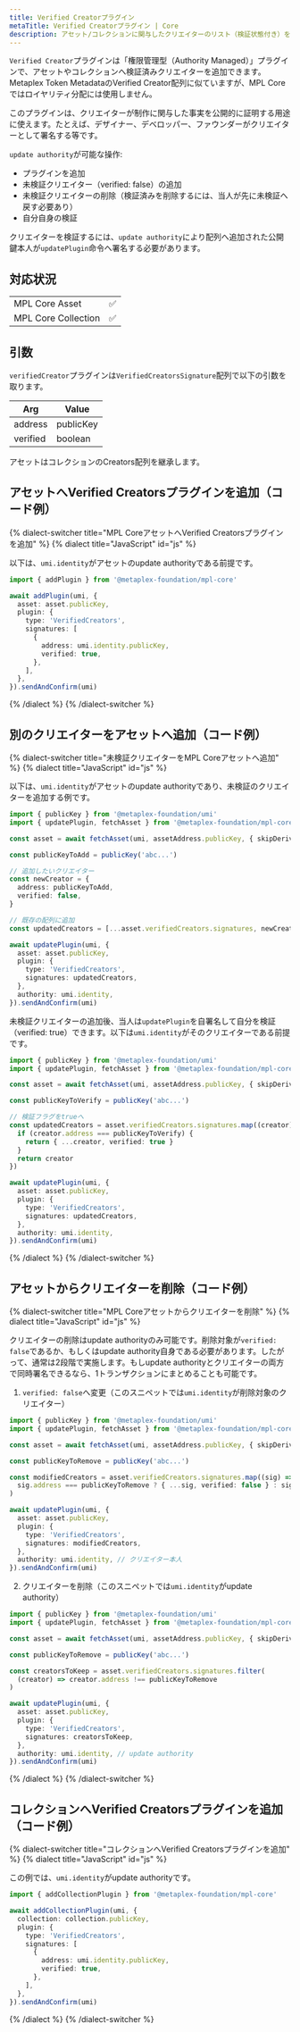 ```yaml
---
title: Verified Creatorプラグイン
metaTitle: Verified Creatorプラグイン | Core
description: アセット/コレクションに関与したクリエイターのリスト（検証状態付き）を保存するプラグイン。
---
```


`Verified Creator`プラグインは「権限管理型（Authority Managed）」プラグインで、アセットやコレクションへ検証済みクリエイターを追加できます。Metaplex Token MetadataのVerified Creator配列に似ていますが、MPL Coreではロイヤリティ分配には使用しません。

このプラグインは、クリエイターが制作に関与した事実を公開的に証明する用途に使えます。たとえば、デザイナー、デベロッパー、ファウンダーがクリエイターとして署名する等です。

`update authority`が可能な操作:
- プラグインを追加
- 未検証クリエイター（verified: false）の追加
- 未検証クリエイターの削除（検証済みを削除するには、当人が先に未検証へ戻す必要あり）
- 自分自身の検証

クリエイターを検証するには、`update authority`により配列へ追加された公開鍵本人が`updatePlugin`命令へ署名する必要があります。

## 対応状況

|                     |     |
| ------------------- | --- |
| MPL Core Asset      | ✅  |
| MPL Core Collection | ✅  |

## 引数

`verifiedCreator`プラグインは`VerifiedCreatorsSignature`配列で以下の引数を取ります。

| Arg     | Value     |
| ------- | --------- |
| address | publicKey |
| verified | boolean  |

アセットはコレクションのCreators配列を継承します。

## アセットへVerified Creatorsプラグインを追加（コード例）

{% dialect-switcher title="MPL CoreアセットへVerified Creatorsプラグインを追加" %}
{% dialect title="JavaScript" id="js" %}

以下は、`umi.identity`がアセットのupdate authorityである前提です。

```ts
import { addPlugin } from '@metaplex-foundation/mpl-core'

await addPlugin(umi, {
  asset: asset.publicKey,
  plugin: {
    type: 'VerifiedCreators',
    signatures: [
      {
        address: umi.identity.publicKey,
        verified: true,
      },
    ],
  },
}).sendAndConfirm(umi)
```

{% /dialect %}
{% /dialect-switcher %}

## 別のクリエイターをアセットへ追加（コード例）

{% dialect-switcher title="未検証クリエイターをMPL Coreアセットへ追加" %}
{% dialect title="JavaScript" id="js" %}

以下は、`umi.identity`がアセットのupdate authorityであり、未検証のクリエイターを追加する例です。

```ts
import { publicKey } from '@metaplex-foundation/umi'
import { updatePlugin, fetchAsset } from '@metaplex-foundation/mpl-core'

const asset = await fetchAsset(umi, assetAddress.publicKey, { skipDerivePlugins: false })

const publicKeyToAdd = publicKey('abc...')

// 追加したいクリエイター
const newCreator = {
  address: publicKeyToAdd,
  verified: false,
}

// 既存の配列に追加
const updatedCreators = [...asset.verifiedCreators.signatures, newCreator]

await updatePlugin(umi, {
  asset: asset.publicKey,
  plugin: {
    type: 'VerifiedCreators',
    signatures: updatedCreators,
  },
  authority: umi.identity,
}).sendAndConfirm(umi)
```

未検証クリエイターの追加後、当人は`updatePlugin`を自署名して自分を検証（verified: true）できます。以下は`umi.identity`がそのクリエイターである前提です。

```ts
import { publicKey } from '@metaplex-foundation/umi'
import { updatePlugin, fetchAsset } from '@metaplex-foundation/mpl-core'

const asset = await fetchAsset(umi, assetAddress.publicKey, { skipDerivePlugins: false })

const publicKeyToVerify = publicKey('abc...')

// 検証フラグをtrueへ
const updatedCreators = asset.verifiedCreators.signatures.map((creator) => {
  if (creator.address === publicKeyToVerify) {
    return { ...creator, verified: true }
  }
  return creator
})

await updatePlugin(umi, {
  asset: asset.publicKey,
  plugin: {
    type: 'VerifiedCreators',
    signatures: updatedCreators,
  },
  authority: umi.identity,
}).sendAndConfirm(umi)
```

{% /dialect %}
{% /dialect-switcher %}

## アセットからクリエイターを削除（コード例）

{% dialect-switcher title="MPL Coreアセットからクリエイターを削除" %}
{% dialect title="JavaScript" id="js" %}

クリエイターの削除はupdate authorityのみ可能です。削除対象が`verified: false`であるか、もしくはupdate authority自身である必要があります。したがって、通常は2段階で実施します。もしupdate authorityとクリエイターの両方で同時署名できるなら、1トランザクションにまとめることも可能です。

1. `verified: false`へ変更（このスニペットでは`umi.identity`が削除対象のクリエイター）

```ts
import { publicKey } from '@metaplex-foundation/umi'
import { updatePlugin, fetchAsset } from '@metaplex-foundation/mpl-core'

const asset = await fetchAsset(umi, assetAddress.publicKey, { skipDerivePlugins: false })

const publicKeyToRemove = publicKey('abc...')

const modifiedCreators = asset.verifiedCreators.signatures.map((sig) =>
  sig.address === publicKeyToRemove ? { ...sig, verified: false } : sig
)

await updatePlugin(umi, {
  asset: asset.publicKey,
  plugin: {
    type: 'VerifiedCreators',
    signatures: modifiedCreators,
  },
  authority: umi.identity, // クリエイター本人
}).sendAndConfirm(umi)
```

2. クリエイターを削除（このスニペットでは`umi.identity`がupdate authority）

```ts
import { publicKey } from '@metaplex-foundation/umi'
import { updatePlugin, fetchAsset } from '@metaplex-foundation/mpl-core'

const asset = await fetchAsset(umi, assetAddress.publicKey, { skipDerivePlugins: false })

const publicKeyToRemove = publicKey('abc...')

const creatorsToKeep = asset.verifiedCreators.signatures.filter(
  (creator) => creator.address !== publicKeyToRemove
)

await updatePlugin(umi, {
  asset: asset.publicKey,
  plugin: {
    type: 'VerifiedCreators',
    signatures: creatorsToKeep,
  },
  authority: umi.identity, // update authority
}).sendAndConfirm(umi)
```

{% /dialect %}
{% /dialect-switcher %}

## コレクションへVerified Creatorsプラグインを追加（コード例）

{% dialect-switcher title="コレクションへVerified Creatorsプラグインを追加" %}
{% dialect title="JavaScript" id="js" %}

この例では、`umi.identity`がupdate authorityです。

```ts
import { addCollectionPlugin } from '@metaplex-foundation/mpl-core'

await addCollectionPlugin(umi, {
  collection: collection.publicKey,
  plugin: {
    type: 'VerifiedCreators',
    signatures: [
      {
        address: umi.identity.publicKey,
        verified: true,
      },
    ],
  },
}).sendAndConfirm(umi)
```

{% /dialect %}
{% /dialect-switcher %}

